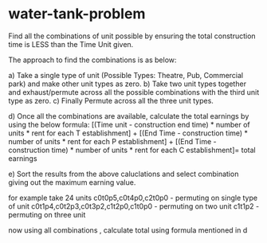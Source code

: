 # water-tank-problem

Find all the combinations of unit possible by ensuring the total construction time is LESS than the Time Unit given. 

The approach to find the combinations is as below:

a) Take a single type of unit (Possible Types: Theatre, Pub, Commercial park) and make other unit types as zero.
b) Take two unit types together and exhaust/permute across all the possible combinations with the third unit type as zero.
c) Finally Permute across all the three unit types. 

d) Once all the combinations are available, calculate the total earnings by using the below formula: 
[(Time unit - construction end time) * number of units * rent for each T establishment] +  [(End Time - construction time) * number of units * rent for each P establishment] +  [(End Time - construction time) * number of units * rent for each C establishment]=  total earnings

e) Sort the results from the above caluclations and select combination giving out the maximum earning value. 

for example take 24 units 
	c0t0p5,c0t4p0,c2t0p0 - permuting on single type of unit
	c0t1p4,c0t2p3,c0t3p2,c1t2p0,c1t0p0 - permuting on two unit
	c1t1p2                             - permuting on three unit

now using all combinations , calculate total using formula mentioned in d
